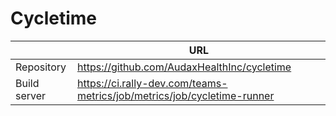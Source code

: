 # Cycletime

&nbsp; | URL 
--- | --- 
Repository | https://github.com/AudaxHealthInc/cycletime
Build server | https://ci.rally-dev.com/teams-metrics/job/metrics/job/cycletime-runner
<!--stackedit_data:
eyJoaXN0b3J5IjpbNDY5MzExOTI1XX0=
-->
